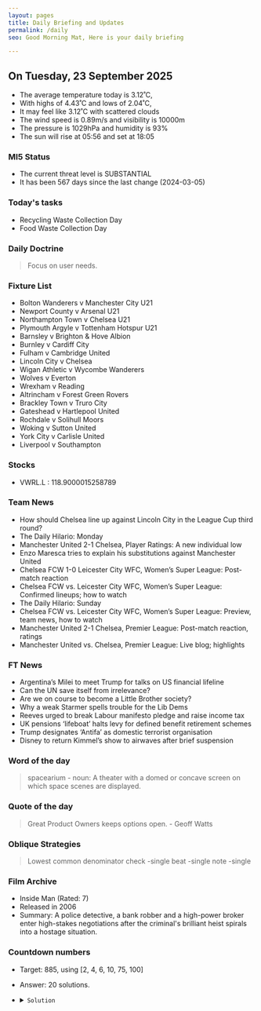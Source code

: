 ```yaml
---
layout: pages
title: Daily Briefing and Updates
permalink: /daily
seo: Good Morning Mat, Here is your daily briefing

---
```


<!-- weather_marker starts -->
## On Tuesday, 23 September 2025

- The average temperature today is 3.12˚C,
- With highs of 4.43˚C and lows of 2.04˚C,
- It may feel like 3.12˚C with scattered clouds
- The wind speed is 0.89m/s and visibility is 10000m
- The pressure is 1029hPa and humidity is 93%
- The sun will rise at 05:56 and set at 18:05

<!-- weather_marker ends -->

### MI5 Status
<!-- threat_marker starts -->
- The current threat level is <span class="highlighter">SUBSTANTIAL</span>
- It has been 567 days since the last change (2024-03-05)

<!-- threat_marker ends -->

### Today's tasks
<!-- task_marker starts -->
- Recycling Waste Collection Day
- Food Waste Collection Day

<!-- task_marker ends -->

### Daily Doctrine
<!-- doctrine_marker starts -->
> Focus on user needs.
<!-- doctrine_marker ends -->

### Fixture List

<!-- fixture_marker starts -->
- Bolton Wanderers v Manchester City U21
- Newport County v Arsenal U21
- Northampton Town v Chelsea U21
- Plymouth Argyle v Tottenham Hotspur U21
- Barnsley v Brighton & Hove Albion
- Burnley v Cardiff City
- Fulham v Cambridge United
- Lincoln City v Chelsea
- Wigan Athletic v Wycombe Wanderers
- Wolves v Everton
- Wrexham v Reading
- Altrincham v Forest Green Rovers
- Brackley Town v Truro City
- Gateshead v Hartlepool United
- Rochdale v Solihull Moors
- Woking v Sutton United
- York City v Carlisle United
- Liverpool v Southampton
<!-- fixture_marker ends -->

### Stocks

<!-- stocks_marker starts -->

- VWRL.L : 118.9000015258789 

<!-- stocks_marker ends -->

### Team News
<!-- news_marker starts -->

- How should Chelsea line up against Lincoln City in the League Cup third round?
- The Daily Hilario: Monday
- Manchester United 2-1 Chelsea, Player Ratings: A new individual low
- Enzo Maresca tries to explain his substitutions against Manchester United
- Chelsea FCW 1-0 Leicester City WFC, Women’s Super League: Post-match reaction
- Chelsea FCW vs. Leicester City WFC, Women’s Super League: Confirmed lineups; how to watch
- The Daily Hilario: Sunday
- Chelsea FCW vs. Leicester City WFC, Women&#8217;s Super League: Preview, team news, how to watch
- Manchester United 2-1 Chelsea, Premier League: Post-match reaction, ratings
- Manchester United vs. Chelsea, Premier League: Live blog; highlights

<!-- news_marker ends -->

### FT News

<!-- ftnews_marker starts -->

- Argentina’s Milei to meet Trump for talks on US financial lifeline
- Can the UN save itself from irrelevance?
- Are we on course to become a Little Brother society?
- Why a weak Starmer spells trouble for the Lib Dems
- Reeves urged to break Labour manifesto pledge and raise income tax
- UK pensions ‘lifeboat’ halts levy for defined benefit retirement schemes
- Trump designates ‘Antifa’ as domestic terrorist organisation
- Disney to return Kimmel’s show to airwaves after brief suspension

<!-- ftnews_marker ends -->

### Word of the day

<!-- word_marker starts -->

 > spacearium - noun: A theater with a domed or concave screen on which space scenes are displayed.

<!-- word_marker ends -->

### Quote of the day
<!-- quote_marker starts -->

> Great Product Owners keeps options open. - Geoff Watts

<!-- quote_marker ends -->

### Oblique Strategies
<!-- eno_marker starts -->
> Lowest common denominator check
-single beat
-single note
-single

<!-- eno_marker ends -->

### Film Archive

<!-- film_marker starts -->
- Inside Man (Rated: 7)
- Released in 2006
- Summary: A police detective, a bank robber and a high-power broker enter high-stakes negotiations after the criminal's brilliant heist spirals into a hostage situation.
<!-- film_marker ends -->

### Countdown numbers
<!-- game_marker starts -->

- Target: 885, using [2, 4, 6, 10, 75, 100]
- Answer: 20 solutions.

- <details><summary><code>Solution</code></summary>

  Solution: ( 100 + 75 + 6 - 4 ) x 10 / 2

   </details>

<!-- game_marker ends -->
